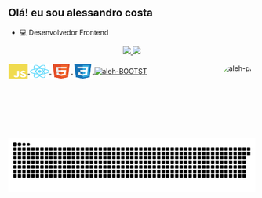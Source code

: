 ## Olá! eu sou alessandro costa 

- 💻 Desenvolvedor Frontend

<div align="center">
  <a href="https://github.com/Alessandrocosta321">
  <img height="180em" src="https://github-readme-stats.vercel.app/api?username=Alessandrocosta321&show_icons=true&theme=synthwave&include_all_commits=true&count_private=true"/>
  <img height="180em" src="https://github-readme-stats.vercel.app/api/top-langs/?username=Alessandrocosta321&layout=compact&langs_count=7&theme=synthwave"/>
</div>

<div style="display: inline_block"><br>
  <img align="center" alt="aleh-Js" height="30" width="40" src="https://raw.githubusercontent.com/devicons/devicon/master/icons/javascript/javascript-plain.svg">
  <img align="center" alt="aleh-React" height="30" width="40" src="https://raw.githubusercontent.com/devicons/devicon/master/icons/react/react-original.svg">
  <img align="center" alt="aleh-HTML" height="30" width="40" src="https://raw.githubusercontent.com/devicons/devicon/master/icons/html5/html5-original.svg">
  <img align="center" alt="aleh-CSS" height="30" width="40" src="https://raw.githubusercontent.com/devicons/devicon/master/icons/css3/css3-original.svg">
  <img align="center" alt="aleh-BOOTST" height="30" width="40" src="https://cdn.jsdelivr.net/gh/devicons/devicon/icons/bootstrap/bootstrap-original.svg">
  <img align="right" alt="aleh-pic" height="150" style="border-radius:50px;" src="https://i.pinimg.com/236x/d7/d6/b5/d7d6b502e78661d1c77a50fed23b4ce8.jpg">
</div>

##

![Snake animation](https://github.com/Alessandrocosta321/Alessandrocosta321/blob/output/github-contribution-grid-snake.svg)
